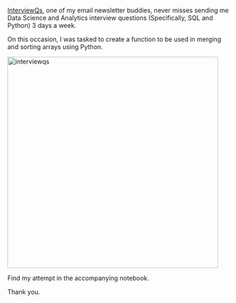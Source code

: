 [InterviewQs](https://www.interviewqs.com/), one of my email newsletter buddies, never misses sending me Data Science and Analytics interview questions (Specifically, SQL and Python) 3 days a week.

On this occasion, I was tasked to create a function to be used in merging and sorting arrays using Python.

<img width="474" alt="interviewqs" src="https://user-images.githubusercontent.com/86304211/200040027-fcdf3e70-96e6-4f80-8609-da2a5f0959e7.PNG">



Find my attempt in the accompanying notebook.

Thank you.
